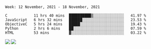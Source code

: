 <!--START_SECTION:waka-->
```text
Week: 12 November, 2021 - 18 November, 2021

C            11 hrs 40 mins  ██████████▒░░░░░░░░░░░░░░   41.97 % 
JavaScript   6 hrs 32 mins   ██████░░░░░░░░░░░░░░░░░░░   23.53 % 
ObjectiveC   5 hrs 24 mins   █████░░░░░░░░░░░░░░░░░░░░   19.43 % 
Python       2 hrs 6 mins    ██░░░░░░░░░░░░░░░░░░░░░░░   07.59 % 
HTML         53 mins         ▓░░░░░░░░░░░░░░░░░░░░░░░░   03.22 % 
```
<!--END_SECTION:waka-->
<a href="https://github.com/anuraghazra/github-readme-stats">
  <img align="left" src="https://github-readme-stats.vercel.app/api?username=Tanesan&count_private=true&show_icons=true" />
<img align="left" src="https://github-readme-stats.vercel.app/api/top-langs/?username=Tanesan" />
</a>
